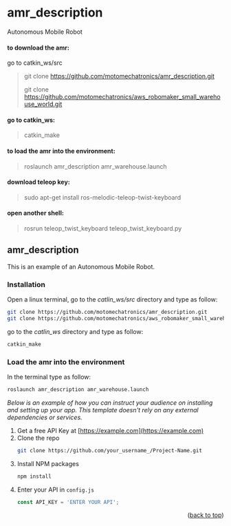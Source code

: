 # amr_description
Autonomous Mobile Robot

#### to download the amr:
go to catkin_ws/src
>git clone https://github.com/motomechatronics/amr_description.git
>
>git clone https://github.com/motomechatronics/aws_robomaker_small_warehouse_world.git

#### go to catkin_ws:

>catkin_make

#### to load the amr into the environment:

>roslaunch amr_description amr_warehouse.launch  

#### download teleop key:

>sudo apt-get install ros-melodic-teleop-twist-keyboard

#### open another shell:

>rosrun teleop_twist_keyboard teleop_twist_keyboard.py

<!-- GETTING STARTED -->
## amr_description

This is an example of an Autonomous Mobile Robot.

### Installation

Open a linux terminal, go to the _catlin_ws/src_ directory and type as follow:

  ```sh
  git clone https://github.com/motomechatronics/amr_description.git
  git clone https://github.com/motomechatronics/aws_robomaker_small_warehouse_world.git
  
  ```
go to the _catlin_ws_ directory and type as follow:

  ```sh
  catkin_make
  
  ```
### Load the amr into the environment
In the terminal type as follow:
  ```sh
roslaunch amr_description amr_warehouse.launch  
  
  ```


_Below is an example of how you can instruct your audience on installing and setting up your app. This template doesn't rely on any external dependencies or services._

1. Get a free API Key at [https://example.com](https://example.com)
2. Clone the repo
   ```sh
   git clone https://github.com/your_username_/Project-Name.git
   ```
3. Install NPM packages
   ```sh
   npm install
   ```
4. Enter your API in `config.js`
   ```js
   const API_KEY = 'ENTER YOUR API';
   ```

<p align="right">(<a href="#top">back to top</a>)</p>
